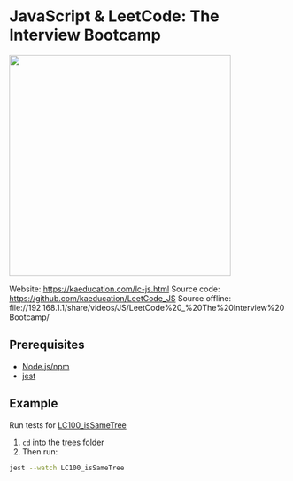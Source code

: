 # JavaScript & LeetCode: The Interview Bootcamp

<img src="https://static.kaeducation.com/lc-js.jpg" width="400">

Website: https://kaeducation.com/lc-js.html
Source code: https://github.com/kaeducation/LeetCode_JS
Source offline: file://192.168.1.1/share/videos/JS/LeetCode%20_%20The%20Interview%20Bootcamp/

## Prerequisites
* [Node.js/npm](https://nodejs.org/en/)
* [jest](https://www.npmjs.com/package/jest)

## Example
Run tests for [LC100_isSameTree](trees/LC100_isSameTree)

1) `cd` into the [trees](trees) folder
2) Then run:
```bash
jest --watch LC100_isSameTree
```